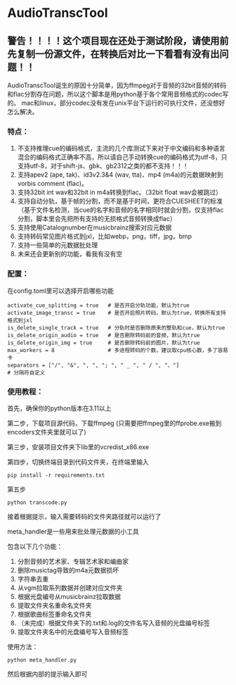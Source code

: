 # AudioTranscTool

## 警告！！！！这个项目现在还处于测试阶段，请使用前先复制一份源文件，在转换后对比一下看看有没有出问题！！

AudioTranscTool诞生的原因十分简单，因为ffmpeg对于音频的32bit音频的转码和flac分割存在问题，所以这个脚本是用python基于各个常用音频格式的codec写的。
mac和linux，部分codec没有发在unix平台下运行的可执行文件，还没想好怎么解决。

### 特点：

1. 不支持推理cue的编码格式，主流的几个库测试下来对于中文编码和多种语言混合的编码格式正确率不高，所以请自己手动转换cue的编码格式为utf-8，只支持utf-8，对于shift-js、gbk、gb2312之类的都不支持！！！
2. 支持apev2 (ape, tak)、id3v2.3&4 (wav, tta)、mp4 (m4a)的元数据映射到vorbis comment (flac)。
3. 支持32bit int wav和32bit in m4a转换到flac。（32bit float wav会被跳过）
4. 支持自动分轨，基于帧的分割，而不是基于时间，更符合CUESHEET的标准（基于文件名检测，当cue的名字和音频的名字相同时就会分割，仅支持flac分割，脚本里会先把所有支持的无损格式音频转换成flac）
5. 支持使用Catalognumber在musicbrainz搜索对应元数据
6. 支持转码常见图片格式到jxl，比如webp，png，tiff，jpg，bmp
7. 支持一些简单的元数据批处理
8. 未来还会更新别的功能，看我有没有空

### 配置：

在config.toml里可以选择开启哪些功能

```
activate_cue_splitting = true   # 是否开启分轨功能，默认为true
activate_image_transc = true    # 是否开启照片转码，默认为true，转换所有支持格式到jxl
is_delete_single_track = true   # 分轨时是否删除原来的整轨和cue，默认为true
is_delete_origin_audio = true   # 是否删除转码前的音频，默认为true
is_delete_origin_img = true     # 是否删除转码前的图片，默认为true
max_workers = 8                 # 多进程转码的个数，建议取cpu核心数，多了容易卡
separators = ["/", "&", ", ", "; ", " _ ", " / ", "、"]                   # 分隔符自定义
```

### 使用教程：

首先，确保你的python版本在3.11以上

第二步，下载项目源代码，下载ffmpeg (只需要把ffmpeg里的ffprobe.exe搬到encoders文件夹里就可以了)

第三步，安装项目文件夹下lib里的vcredist_x86.exe

第四步，切换终端目录到代码文件夹，在终端里输入

```
pip install -r requirements.txt
```

第五步

```
python transcode.py
```

接着根据提示，输入需要转码的文件夹路径就可以运行了



meta_handler是一些用来批处理元数据的小工具

包含以下几个功能：

1. 分割音频的艺术家、专辑艺术家和编曲家
2. 删除musictag导致的m4a元数据损坏
3. 字符串去重
4. 从vgm拉取系列数据并创建对应文件夹
5. 根据光盘编号从musicbrainz拉取数据
6. 提取文件夹名重命名文件夹
7. 根据歌曲标签重命名文件夹
8. （未完成）根据文件夹下的.txt和.log的文件名写入音频的光盘编号标签
9. 提取文件夹名中的光盘编号写入音频标签

使用方法：

```
python meta_handler.py
```

然后根据内部的提示输入即可